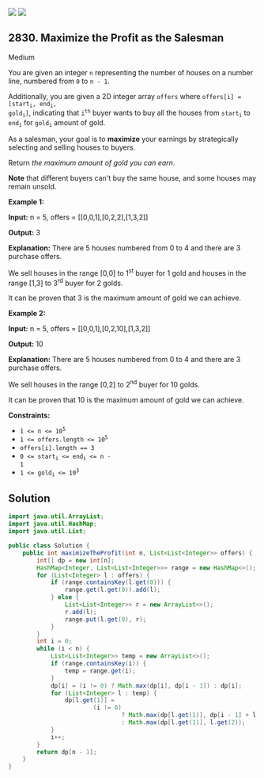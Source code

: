 [![](https://img.shields.io/github/stars/javadev/LeetCode-in-Java?label=Stars&style=flat-square)](https://github.com/javadev/LeetCode-in-Java)
[![](https://img.shields.io/github/forks/javadev/LeetCode-in-Java?label=Fork%20me%20on%20GitHub%20&style=flat-square)](https://github.com/javadev/LeetCode-in-Java/fork)

## 2830\. Maximize the Profit as the Salesman

Medium

You are given an integer `n` representing the number of houses on a number line, numbered from `0` to `n - 1`.

Additionally, you are given a 2D integer array `offers` where <code>offers[i] = [start<sub>i</sub>, end<sub>i</sub>, gold<sub>i</sub>]</code>, indicating that <code>i<sup>th</sup></code> buyer wants to buy all the houses from <code>start<sub>i</sub></code> to <code>end<sub>i</sub></code> for <code>gold<sub>i</sub></code> amount of gold.

As a salesman, your goal is to **maximize** your earnings by strategically selecting and selling houses to buyers.

Return _the maximum amount of gold you can earn_.

**Note** that different buyers can't buy the same house, and some houses may remain unsold.

**Example 1:**

**Input:** n = 5, offers = \[\[0,0,1],[0,2,2],[1,3,2]]

**Output:** 3

**Explanation:** There are 5 houses numbered from 0 to 4 and there are 3 purchase offers. 

We sell houses in the range [0,0] to 1<sup>st</sup> buyer for 1 gold and houses in the range [1,3] to 3<sup>rd</sup> buyer for 2 golds. 

It can be proven that 3 is the maximum amount of gold we can achieve.

**Example 2:**

**Input:** n = 5, offers = \[\[0,0,1],[0,2,10],[1,3,2]]

**Output:** 10

**Explanation:** There are 5 houses numbered from 0 to 4 and there are 3 purchase offers. 

We sell houses in the range [0,2] to 2<sup>nd</sup> buyer for 10 golds. 

It can be proven that 10 is the maximum amount of gold we can achieve.

**Constraints:**

*   <code>1 <= n <= 10<sup>5</sup></code>
*   <code>1 <= offers.length <= 10<sup>5</sup></code>
*   `offers[i].length == 3`
*   <code>0 <= start<sub>i</sub> <= end<sub>i</sub> <= n - 1</code>
*   <code>1 <= gold<sub>i</sub> <= 10<sup>3</sup></code>

## Solution

```java
import java.util.ArrayList;
import java.util.HashMap;
import java.util.List;

public class Solution {
    public int maximizeTheProfit(int n, List<List<Integer>> offers) {
        int[] dp = new int[n];
        HashMap<Integer, List<List<Integer>>> range = new HashMap<>();
        for (List<Integer> l : offers) {
            if (range.containsKey(l.get(0))) {
                range.get(l.get(0)).add(l);
            } else {
                List<List<Integer>> r = new ArrayList<>();
                r.add(l);
                range.put(l.get(0), r);
            }
        }
        int i = 0;
        while (i < n) {
            List<List<Integer>> temp = new ArrayList<>();
            if (range.containsKey(i)) {
                temp = range.get(i);
            }
            dp[i] = (i != 0) ? Math.max(dp[i], dp[i - 1]) : dp[i];
            for (List<Integer> l : temp) {
                dp[l.get(1)] =
                        (i != 0)
                                ? Math.max(dp[l.get(1)], dp[i - 1] + l.get(2))
                                : Math.max(dp[l.get(1)], l.get(2));
            }
            i++;
        }
        return dp[n - 1];
    }
}
```